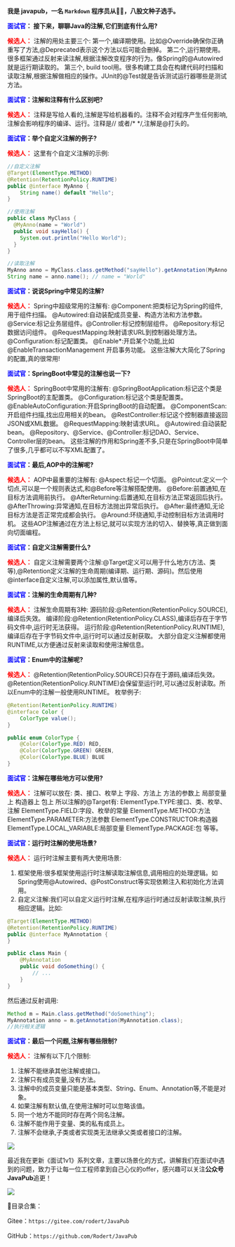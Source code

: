 
**我是 javapub，一名 `Markdown` 程序员从👨‍💻，八股文种子选手。**




**<font color=blue>面试官</font>： 接下来，聊聊Java的注解,它们到底有什么用?**

**<font color=red>候选人：</font>** 注解的用处主要三个:
第一个,编译期使用。比如@Override确保你正确重写了方法,@Deprecated表示这个方法以后可能会删掉。
第二个,运行期使用。很多框架通过反射来读注解,根据注解改变程序的行为。像Spring的@Autowired就是运行期读取的。
第三个, build tool用。很多构建工具会在构建代码时扫描和读取注解,根据注解做相应的操作。JUnit的@Test就是告诉测试运行器哪些是测试方法。

**<font color=blue>面试官</font>：注解和注释有什么区别吧?**

**<font color=red>候选人：</font>** 注释是写给人看的,注解是写给机器看的。注释不会对程序产生任何影响,注解会影响程序的编译、运行。注释是// 或者/* */,注解是@打头的。

**<font color=blue>面试官</font>：举个自定义注解的例子?**

**<font color=red>候选人：</font>** 这里有个自定义注解的示例:

```java
//自定义注解
@Target(ElementType.METHOD)
@Retention(RetentionPolicy.RUNTIME)  
public @interface MyAnno {
    String name() default "Hello"; 
}

//使用注解
public class MyClass {
  @MyAnno(name = "World")
  public void sayHello() {
    System.out.println("Hello World"); 
  }
} 

//读取注解
MyAnno anno = MyClass.class.getMethod("sayHello").getAnnotation(MyAnno.class);  
String name = anno.name(); // name = "World"
```


**<font color=blue>面试官</font>：说说Spring中常见的注解?**

**<font color=red>候选人：</font>** Spring中超级常用的注解有:
@Component:把类标记为Spring的组件,用于组件扫描。
@Autowired:自动装配成员变量、构造方法和方法参数。
@Service:标记业务层组件。@Controller:标记控制层组件。 
@Repository:标记数据访问组件。 
@RequestMapping:映射请求URL到控制器处理方法。
@Configuration:标记配置类。 
@Enable*:开启某个功能,比如@EnableTransactionManagement 开启事务功能。
这些注解大大简化了Spring的配置,真的很常用! 


**<font color=blue>面试官</font>：SpringBoot中常见的注解也说一下?**

**<font color=red>候选人：</font>** SpringBoot中常用的注解有:
@SpringBootApplication:标记这个类是SpringBoot的主配置类。
@Configuration:标记这个类是配置类。
@EnableAutoConfiguration:开启SpringBoot的自动配置。
@ComponentScan:开启组件扫描,找出应用相关的bean。
@RestController:标记这个控制器直接返回JSON或XML数据。
@RequestMapping:映射请求URL。 
@Autowired:自动装配bean。 
@Repository、@Service、@Controller:标记DAO、Service、Controller层的bean。
这些注解的作用和Spring差不多,只是在SpringBoot中简单了很多,几乎都可以不写XML配置了。

**<font color=blue>面试官</font>：最后,AOP中的注解呢?**

**<font color=red>候选人：</font>** AOP中最重要的注解有: 
@Aspect:标记一个切面。 
@Pointcut:定义一个切点,可以是一个规则表达式,和@Before等注解搭配使用。
@Before:前置通知,在目标方法调用前执行。
@AfterReturning:后置通知,在目标方法正常返回后执行。  
@AfterThrowing:异常通知,在目标方法抛出异常后执行。 
@After:最终通知,无论目标方法是否正常完成都会执行。 
@Around:环绕通知,手动控制目标方法调用时机。
这些AOP注解通过在方法上标记,就可以实现方法的切入、替换等,真正做到面向切面编程。



**<font color=blue>面试官</font>：自定义注解需要什么?**

**<font color=red>候选人：</font>** 自定义注解需要两个注解:@Target定义可以用于什么地方(方法、类等),@Retention定义注解的生命周期(编译期、运行期、源码)。然后使用@interface自定义注解,可以添加属性,默认值等。

**<font color=blue>面试官</font>：注解的生命周期有几种?**

**<font color=red>候选人：</font>** 注解生命周期有3种:
源码阶段:@Retention(RetentionPolicy.SOURCE),编译后失效。
编译阶段:@Retention(RetentionPolicy.CLASS),编译后存在于字节码文件中,运行时无法获得。
运行阶段:@Retention(RetentionPolicy.RUNTIME),编译后存在于字节码文件中,运行时可以通过反射获取。
大部分自定义注解都使用RUNTIME,以方便通过反射来读取和使用注解信息。

**<font color=blue>面试官</font>：Enum中的注解呢?**

**<font color=red>候选人：</font>** @Retention(RetentionPolicy.SOURCE)只存在于源码,编译后失效。
@Retention(RetentionPolicy.RUNTIME)会保留至运行时,可以通过反射读取。所以Enum中的注解一般使用RUNTIME。
枚举例子:

```java
@Retention(RetentionPolicy.RUNTIME)
@interface Color {
    ColorType value();
}

public enum ColorType {
    @Color(ColorType.RED) RED, 
    @Color(ColorType.GREEN) GREEN, 
    @Color(ColorType.BLUE) BLUE
}
```


**<font color=blue>面试官</font>：注解在哪些地方可以使用?**

**<font color=red>候选人：</font>** 注解可以放在:
类、接口、枚举上
字段、方法上
方法的参数上
局部变量上
构造器上
包上
所以注解的@Target有:
ElementType.TYPE:接口、类、枚举、注解
ElementType.FIELD:字段、枚举的常量
ElementType.METHOD:方法
ElementType.PARAMETER:方法参数 
ElementType.CONSTRUCTOR:构造器
ElementType.LOCAL_VARIABLE:局部变量 
ElementType.PACKAGE:包
等等。

**<font color=blue>面试官</font>：运行时注解的使用场景?**

**<font color=red>候选人：</font>** 运行时注解主要有两大使用场景:
1. 框架使用:很多框架使用运行时注解读取注解信息,调用相应的处理逻辑。如Spring使用@Autowired、@PostConstruct等实现依赖注入和初始化方法调用。
2. 自定义注解:我们可以自定义运行时注解,在程序运行时通过反射读取注解,执行相应逻辑。比如:

```java
@Target(ElementType.METHOD)
@Retention(RetentionPolicy.RUNTIME)
public @interface MyAnnotation {
}

public class Main {
    @MyAnnotation 
    public void doSomething() {
        // ...
    }
}
```

然后通过反射调用:

```java
Method m = Main.class.getMethod("doSomething"); 
MyAnnotation anno = m.getAnnotation(MyAnnotation.class);
//执行相关逻辑
```


**<font color=blue>面试官</font>：最后一个问题,注解有哪些限制?**

**<font color=red>候选人：</font>** 注解有以下几个限制:
1. 注解不能继承其他注解或接口。
2. 注解只有成员变量,没有方法。
3. 注解中的成员变量只能是基本类型、String、Enum、Annotation等,不能是对象。
4. 如果注解有默认值,在使用注解时可以忽略该值。
5. 同一个地方不能同时存在两个同名注解。
6. 注解不能作用于变量、类的私有成员上。
7. 注解不会继承,子类或者实现类无法继承父类或者接口的注解。



![](https://ghproxy.com/https://raw.githubusercontent.com/Rodert/javapub_oss/main/other/allef-vinicius-6ypOmTNK2FA-unsplash.jpg?raw=true)



最近我在更新《面试1v1》系列文章，主要以场景化的方式，讲解我们在面试中遇到的问题，致力于让每一位工程师拿到自己心仪的offer，感兴趣可以关注**公众号JavaPub**追更！


![](https://ghproxy.com/https://raw.githubusercontent.com/Rodert/javapub_oss/main/common/javapub-qr-code.png?raw=true)




🎁目录合集：

Gitee：`https://gitee.com/rodert/JavaPub`

GitHub：`https://github.com/Rodert/JavaPub`


